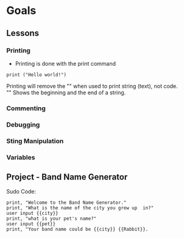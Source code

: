 # Goals  

## Lessons
### Printing  
* Printing is done with the print command
```
print ("Hello world!")
```
Printing will remove the "" when used to print string (text), not code.  
"" Shows the beginning and the end of a string.  


### Commenting  


### Debugging  


### Sting Manipulation  


### Variables  






## Project - Band Name Generator
Sudo Code:  
```
print, "Welcome to the Band Name Generator."
print, "What is the name of the city you grew up  in?"
user input {{city}}
print, "what is your pet's name?"
user input {{pet}}
print, "Your band name could be {{city}} {{Rabbit}}.
```
